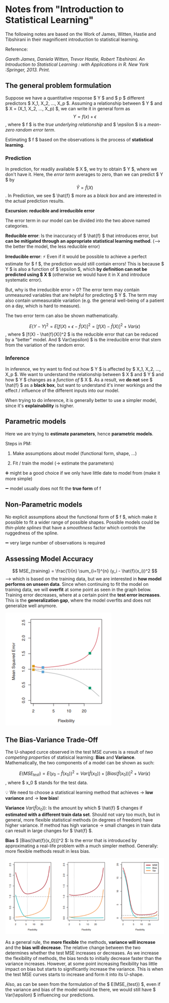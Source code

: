 # Notes from "Introduction to Statistical Learning"



The following notes are based on the Work of James, Witten, Hastie and Tibshirani in their magnificent introduction to statistical learning.

Reference:

<cite>Gareth James, Daniela Witten, Trevor Hastie, Robert Tibshirani. An Introduction to Statistical Learning : with Applications in R. New York :Springer, 2013. Print.</cite>



## The general problem formulation

Suppose we have a quantitative response $ Y $ and $ p $ different predictors $ X_1, X_2, ..., X_p $. Assuming a relationship between $ Y $ and $ X = (X_1, X_2, ..., X_p) $, we can write it in general form as  $$ Y = f(x) + \epsilon $$, where $ f $ is the *true underlying relationship* and  $ \epsilon $ is a *mean-zero random error term*.

Estimating $ f $ based on the observations is the process of **statistical learning**.​ 



### Prediction 

In prediction, for readily available $ X $, we try to obtain $ Y $, where we don't have it. Here, the *error term* averages to zero, than we can predict $ Y $ by $$ \hat{Y} = \hat{f}(X) $$. In Prediction, we see $ \hat{f} $ more as a *black box* and are interested in the actual prediction results.



__Excursion: reducible and irreducible error__

The error term in our model can be divided into the two above named categories. 

**Reducible error**: Is the inaccuracy of $ \hat{f} $ that introduces error, but **can be mitigated through an appropriate statistical learning method**. (--> the better the model, the less reducible error)

**Irreducible error**: :zap: Even if it would be possible to achieve a perfect estimate for $ f $, the prediction would still contain errors! This is because $ Y $ is also a function of $ \epsilon $, which **by definition can not be predicted using $ X $** (otherwise we would have it in X and introduce systematic error). 

But, why is the irreducible error > 0? The error term may contain unmeasured variables that are helpful for predicting $ Y $. The term may also contain unmeasurable variation (e.g. the general well-being of a patient on a day, which is hard to measure).



The two error term can also be shown mathematically.

$$ E(Y - Y)^2 = E[f(X) + \epsilon - \hat{f}(X)]^2 = [f(X) - \hat{f}(X)]^2 + Var(\epsilon) $$, where $ [f(X) - \hat{f}(X)]^2  $ is the reducible error that can be reduced by a "better" model. And $ Var(\epsilon) $ is the irreducible error that stem from the variation of the random error.



### Inference

In inference, we try want to find out how $ Y $ is affected by $ X_1, X_2, ..., X_p $. We want to understand the relationship between $ X $ and $ Y $ and how $ Y $ changes as a *function of* $ X $. As a result, we __do not__ see $ \hat{f} $ as a **black box**, but want to understand it's inner workings and the effect / influence of the different inputs into our model.

When trying to do inference, it is generally better to use a simpler model, since it's **explainability** is higher.



## Parametric models

Here we are trying to **estimate parameters**, hence **parametric models**. 

Steps in PM:

1) Make assumptions about model (functional form, shape, ...)

2) Fit / train the model (-> estimate the parameters)



:heavy_plus_sign: might be a good choice if we only have little date to model from (make it more simple)

:heavy_minus_sign: model usually does not fit the **true form** of f



## Non-Parametric models

No explicit assumptions about the functional form of $ f $, which make it possible to fit a wider range of possible shapes. Possible models could be *thin-plate splines* that have a *smoothness* factor which controls the ruggedness of the spline.

➖ very large number of observations is required



## Assessing Model Accuracy

$$ MSE_{training} = \frac{1}{n} \sum_{i=1}^{n} (y_i - \hat{f}(x_i))^2 $$ --> which is based on the training data, but we are interested in **how model performs on unseen data**. Since when continuing to fit the model on training data, we will **overfit** at some point as seen in the graph below. Training error decreases, where at a certain point the **test error increases**. This is the **generalization gap**, where the model overfits and does not generalize well anymore.

![training-vs-test](img\training-vs-test.PNG)

## The Bias-Variance Trade-Off

The U-shaped curce observed in the test MSE curves is a result of *two competing properties* of statisical learning: **Bias** and **Variance**. Mathematically, the two components of a model can be shown as such:



$$ E(MSE_{test}) = E(y_0 - \hat{f}(x_0))^2 = Var(\hat{f}(x_0)) + [Bias(\hat{f}(x_0))]^2 + Var(\epsilon) $$ , where $ x_0 $ stands for the test data.



:bulb: We need to choose a statistical learning method that achieves -> **low variance** and -> **low bias**!



**Variance** $Var(\hat{f}(x_0))$: Is the amount by which $ \hat{f} $ changes if **estimated with a different train data set**. Should not vary too much, but in general, more flexible statistical methods (in degrees of freedom) have higher variance.​ If method has high variance -> small changes in train data can result in large changes for $ \hat{f} $.



**Bias** $ [Bias(\hat{f}(x_0))]^2 $: Is the error that is introduced by approximating a real-life problem with a much simpler method. Generally: more flexible methods result in less bias.

![trade-off-bias-variance](img\trade-off-bias-variance.PNG)



As a general rule, the **more flexible** the methods, **variance will increase** and the **bias will decrease**. The relative change between the two determines whether the test MSE increases or decreases. As we increase the flexibility of methods, the bias tends to initially decrease faster than the variance increases. However, at some point increasing flexibility has little impact on bias but starts to significantly increase the variance. This is when the test MSE curves starts to increase and form it into its U-shape.

Also, as can be seen from the formulation of the $ E(MSE_{test})  $, even if the variance and bias of the model would be there, we would still have $ Var(\epsilon) $ influencing our predictions. 